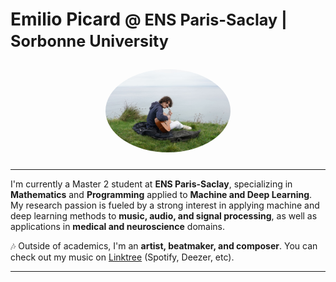 # Emilio Picard <span style="font-size: 0.9em;">@ ENS Paris-Saclay | Sorbonne University
<div align="center">
  <img src="./profile_picture.jpeg" alt="Emilio Picard" width="200" style="border-radius: 100%; margin: 10px;">
</div>

---

I'm currently a Master 2 student at **ENS Paris-Saclay**, specializing in **Mathematics** and **Programming** applied to **Machine and Deep Learning**. My research passion is fueled by a strong interest in applying machine and deep learning methods to **music, audio, and signal processing**, as well as applications in **medical and neuroscience** domains.

🎶 Outside of academics, I'm an **artist, beatmaker, and composer**. You can check out my music on [Linktree](https://linktr.ee/soleer) (Spotify, Deezer, etc).

---
